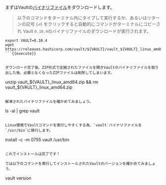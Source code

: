 まずはVaultの[バイナリファイル](https://www.vaultproject.io/downloads.html)をダウンロードします。

> 以下のコマンドをターミナル内にタイプして実行するか、あるいはリターンの記号 (`⮐`) をクリックすると自動的にコマンドがターミナルにコピーされ
Vault `0.10.4`のバイナリファイルのダウンロードが実行されます。

```
export VAULT=0.10.4
wget https://releases.hashicorp.com/vault/${VAULT}/vault_${VAULT}_linux_amd64.zip
```{{execute}}


ダウンロード完了後、ZIP形式で圧縮されたファイルを開きVaultのバイナリファイルを取り出した後、必要となくなったZIPファイルは削除してしまいます。

```
unzip vault_${VAULT}_linux_amd64.zip && rm vault_${VAULT}_linux_amd64.zip
```{{execute}}

解凍されたバイナリファイルを確かめてみましょう。

```
ls -al | grep vault
```{{execute}}

Linux環境でVaultコマンドを実行しやすくする為、`vault`バイナリファイルを`/usr/bin`に移行します。

```
install -c -m 0755 vault /usr/bin
```{{execute}}

これでインストールは完了です！

では以下のコマンドを実行してインストールされたVaultのバージョンを確かめてみましょう。

```
vault version
```{{execute}}
